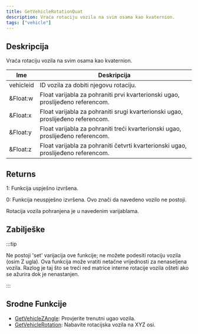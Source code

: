 ```yaml
---
title: GetVehicleRotationQuat
description: Vraća rotaciju vozila na svim osama kao kvaternion.
tags: ["vehicle"]
---
```


## Deskripcija

Vraća rotaciju vozila na svim osama kao kvaternion.

| Ime       | Deskripcija                                                                       |
| --------- | --------------------------------------------------------------------------------- |
| vehicleid | ID vozila za dobiti njegovu rotaciju.                                             |
| &Float:w  | Float varijabla za pohraniti prvi kvarterionski ugao, proslijeđeno referencom.    |
| &Float:x  | Float varijabla za pohraniti srugi kvarterionski ugao, proslijeđeno referencom.   |
| &Float:y  | Float varijabla za pohraniti treći kvarterionski ugao, proslijeđeno referencom.   |
| &Float:z  | Float varijabla za pohraniti četvrti kvarterionski ugao, proslijeđeno referencom. |

## Returns

1: Funkcija uspješno izvršena.

0: Funkcija neuspješno izvršena. Ovo znači da navedeno vozilo ne postoji.

Rotacija vozila pohranjena je u navedenim varijablama.

## Zabilješke

:::tip

Ne postoji 'set' varijacija ove funkcije; ne možete podesiti rotaciju vozila (osim Z ugla). Ova funkcija može vratiti netačne vrijednosti za nenaseljena vozila. Razlog je taj što se treći red matrice interne rotacije vozila ošteti ako se ažurira dok je nenastanjen.

:::

## Srodne Funkcije

- [GetVehicleZAngle](GetVehicleZAngle): Provjerite trenutni ugao vozila.
- [GetVehicleRotation](GetVehicleRotation): Nabavite rotacijska vozila na XYZ osi.
